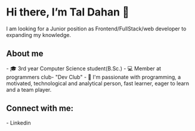 <h1> Hi there, I’m Tal Dahan 👋 </h1>
I am looking for a Junior position as Frontend/FullStack/web developer to expanding my knowledge.

<h2> About me </h2>
- 🎓 3rd year Computer Science student(B.Sc.)
- 💻 Member at programmers club- "Dev Club"
- 💞️ I'm passionate with programming, a motivated, technological and analytical person, fast learner, eager to learn and a team player. 

<h2> Connect with me: </h2>
- Linkedin

